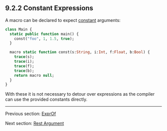 ## 9.2.2 Constant Expressions

A macro can be declared to expect [constant](expression-constants.md) arguments:

```haxe
class Main {
  static public function main() {
    const("foo", 1, 1.5, true);
  }

  macro static function const(s:String, i:Int, f:Float, b:Bool) {
    trace(s);
    trace(i);
    trace(f);
    trace(b);
    return macro null;
  }
}
```

With these it is not necessary to detour over expressions as the compiler can use the provided constants directly.

---

Previous section: [ExprOf](macro-ExprOf.md)

Next section: [Rest Argument](macro-rest-argument.md)